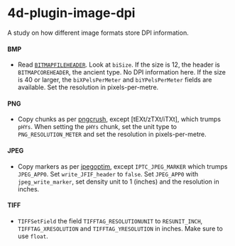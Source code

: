 # 4d-plugin-image-dpi

A study on how different image formats store DPI information. 

#### BMP 

* Read [``BITMAPFILEHEADER``](https://docs.microsoft.com/en-us/windows/win32/api/wingdi/ns-wingdi-bitmapinfoheader). Look at ``biSize``. If the size is 12, the header is ``BITMAPCOREHEADER``, the ancient type. No DPI information here. If the size is 40 or larger, the ``biXPelsPerMeter`` and ``biYPelsPerMeter`` fields are available. Set the resolution in pixels-per-metre.  

#### PNG

* Copy chunks as per [pngcrush](https://en.wikipedia.org/wiki/Pngcrush), except [tEXt/zTXt/iTXt], which trumps ``pHYs``. When setting the ``pHYs`` chunk, set the unit type to ``PNG_RESOLUTION_METER`` and set the resolution in pixels-per-metre. 

#### JPEG

* Copy markers as per [jpegoptim](https://en.wikipedia.org/wiki/Jpegoptim), except ``IPTC_JPEG_MARKER`` which trumps ``JPEG_APP0``. Set ``write_JFIF_header`` to ``false``. Set ``JPEG_APP0`` with ``jpeg_write_marker``, set density unit to 1 (inches) and the resolution in inches.

#### TIFF

* ``TIFFSetField`` the field ``TIFFTAG_RESOLUTIONUNIT`` to ``RESUNIT_INCH``, ``TIFFTAG_XRESOLUTION`` and ``TIFFTAG_YRESOLUTION`` in inches. Make sure to use ``float``.
